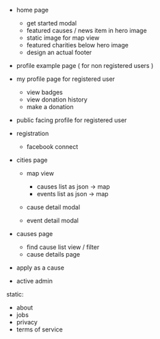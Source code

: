 - home page
  - get started modal
  - featured causes / news item in hero image
  - static image for map view
  - featured charities below hero image
  - design an actual footer

- profile example page ( for non registered users )

- my profile page for registered user
  - view badges
  - view donation history
  - make a donation

- public facing profile for registered user

- registration
  - facebook connect

- cities page
  - map view
    - causes list as json -> map
    - events list as json -> map

  - cause detail modal
  - event detail modal

- causes page
  - find cause list view / filter
  - cause details page

- apply as a cause

- active admin

static:
  - about
  - jobs
  - privacy
  - terms of service

